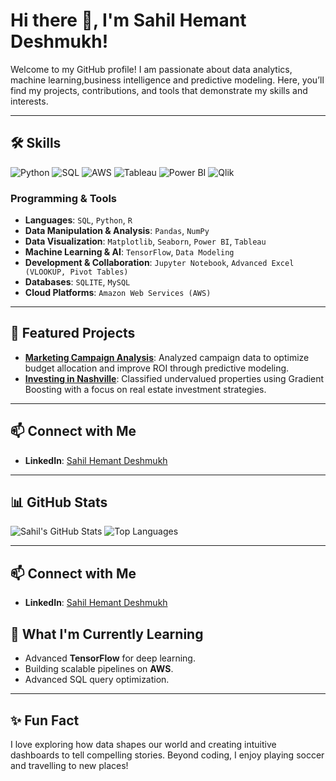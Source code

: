 # Hi there 👋, I'm Sahil Hemant Deshmukh!

Welcome to my GitHub profile! I am passionate about data analytics, machine learning,business intelligence and predictive modeling. Here, you’ll find my projects, contributions, and tools that demonstrate my skills and interests.

---

## 🛠 Skills
![Python](https://img.shields.io/badge/Python-3670A0?style=for-the-badge&logo=python&logoColor=ffdd54)
![SQL](https://img.shields.io/badge/SQL-005C84?style=for-the-badge&logo=postgresql&logoColor=white)
![AWS](https://img.shields.io/badge/AWS-FF9900?style=for-the-badge&logo=amazon-aws&logoColor=white)
![Tableau](https://img.shields.io/badge/Tableau-E97627?style=for-the-badge&logo=tableau&logoColor=white)
![Power BI](https://img.shields.io/badge/PowerBI-F2C811?style=for-the-badge&logo=powerbi&logoColor=black)
![Qlik](https://img.shields.io/badge/Qlik-42B029?style=for-the-badge&logo=qlik&logoColor=white)

### Programming & Tools
- **Languages**: `SQL`, `Python`, `R`
- **Data Manipulation & Analysis**: `Pandas`, `NumPy`
- **Data Visualization**: `Matplotlib`, `Seaborn`, `Power BI`, `Tableau`
- **Machine Learning & AI**: `TensorFlow`, `Data Modeling`
- **Development & Collaboration**: `Jupyter Notebook`, `Advanced Excel (VLOOKUP, Pivot Tables)`
- **Databases**: `SQLITE`, `MySQL`
- **Cloud Platforms**: `Amazon Web Services (AWS)`

---

## 🌟 Featured Projects
- [**Marketing Campaign Analysis**](https://github.com/SahilDeshmukh1/Marketing-Campaign-Analysis): Analyzed campaign data to optimize budget allocation and improve ROI through predictive modeling.
- [**Investing in Nashville**](https://github.com/SahilDeshmukh1/Investing-in-Nashville_Prediction): Classified undervalued properties using Gradient Boosting with a focus on real estate investment strategies.

---
## 📫 Connect with Me
- **LinkedIn**: [Sahil Hemant Deshmukh](https://www.linkedin.com/in/sahildeshmukh10)


---

## 📊 GitHub Stats
![Sahil's GitHub Stats](https://github-readme-stats.vercel.app/api?username=SahilDeshmukh1&show_icons=true&theme=radical)
![Top Languages](https://github-readme-stats.vercel.app/api/top-langs/?username=SahilDeshmukh1&layout=compact&theme=radical)

---

## 📫 Connect with Me
- **LinkedIn**: [Sahil Hemant Deshmukh](https://www.linkedin.com/in/sahildeshmukh10)



## 🚀 What I'm Currently Learning
- Advanced **TensorFlow** for deep learning.
- Building scalable pipelines on **AWS**.
- Advanced SQL query optimization.

---

## ✨ Fun Fact
I love exploring how data shapes our world and creating intuitive dashboards to tell compelling stories. Beyond coding, I enjoy playing soccer and travelling to new places!
